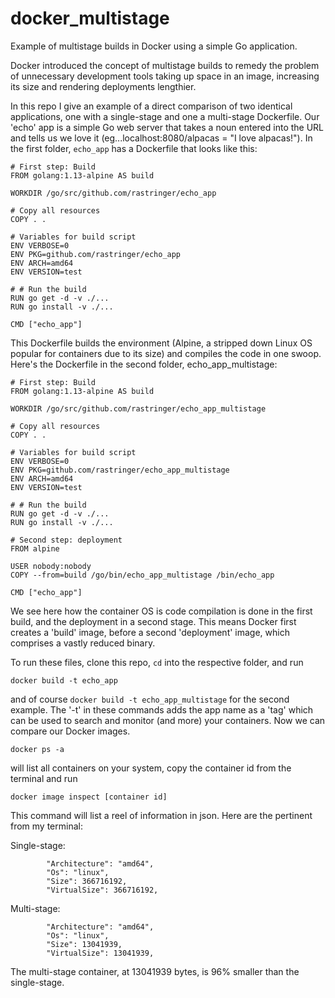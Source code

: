 # docker_multistage
Example of multistage builds in Docker using a simple Go application.

Docker introduced the concept of multistage builds to remedy the problem of unnecessary development tools taking up space in an image, increasing its size and rendering deployments lengthier.

In this repo I give an example of a direct comparison of two identical applications, one with a single-stage and one a multi-stage Dockerfile. Our 'echo' app is a simple Go web server that takes a noun entered into the URL and tells us we love it (eg...localhost:8080/alpacas = "I love alpacas!"). In the first folder, ```echo_app``` has a Dockerfile that looks like this:


```
# First step: Build
FROM golang:1.13-alpine AS build 

WORKDIR /go/src/github.com/rastringer/echo_app 

# Copy all resources 
COPY . .

# Variables for build script 
ENV VERBOSE=0 
ENV PKG=github.com/rastringer/echo_app 
ENV ARCH=amd64 
ENV VERSION=test 

# # Run the build 
RUN go get -d -v ./...
RUN go install -v ./...

CMD ["echo_app"]
```

This Dockerfile builds the environment (Alpine, a stripped down Linux OS popular for containers due to its size) and compiles the code in one swoop. Here's the Dockerfile in the second folder, echo_app_multistage:

```
# First step: Build
FROM golang:1.13-alpine AS build 

WORKDIR /go/src/github.com/rastringer/echo_app_multistage 

# Copy all resources 
COPY . .

# Variables for build script 
ENV VERBOSE=0 
ENV PKG=github.com/rastringer/echo_app_multistage 
ENV ARCH=amd64 
ENV VERSION=test 

# # Run the build 
RUN go get -d -v ./...
RUN go install -v ./...

# Second step: deployment 
FROM alpine 

USER nobody:nobody 
COPY --from=build /go/bin/echo_app_multistage /bin/echo_app

CMD ["echo_app"]
```

We see here how the container OS is code compilation is done in the first build, and the deployment in a second stage. This means Docker first creates a 'build' image, before a second 'deployment' image, which comprises a vastly reduced binary. 

To run these files, clone this repo, ```cd``` into the respective folder, and run

```
docker build -t echo_app
```

and of course ```docker build -t echo_app_multistage``` for the second example. The '-t' in these commands adds the app name as a 'tag' which can be used to search and monitor (and more) your containers. Now we can compare our Docker images.

```
docker ps -a
```

will list all containers on your system, copy the container id from the terminal and run

```
docker image inspect [container id]
```

This command will list a reel of information in json. Here are the pertinent from my terminal:


Single-stage:
```
        "Architecture": "amd64",
        "Os": "linux",
        "Size": 366716192,
        "VirtualSize": 366716192,
```

Multi-stage:
```
        "Architecture": "amd64",
        "Os": "linux",
        "Size": 13041939,
        "VirtualSize": 13041939,
```
        
The multi-stage container, at 13041939 bytes, is 96% smaller than the single-stage.

